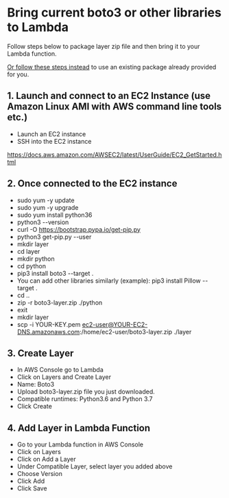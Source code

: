 # Bring current boto3 or other libraries to Lambda

Follow steps below to package layer zip file and then bring it to your Lambda function.

[Or follow these steps instead](UseProvidedLayer.md) to use an existing package already provided for you.

## 1. Launch and connect to an EC2 Instance (use Amazon Linux AMI with AWS command line tools etc.)
- Launch an EC2 instance
- SSH into the EC2 instance

https://docs.aws.amazon.com/AWSEC2/latest/UserGuide/EC2_GetStarted.html

## 2. Once connected to the EC2 instance
- sudo yum -y update
- sudo yum -y upgrade
- sudo yum install python36
- python3 --version
- curl -O https://bootstrap.pypa.io/get-pip.py
- python3 get-pip.py --user
- mkdir layer
- cd layer
- mkdir python
- cd python
- pip3 install boto3 --target .
- You can add other libraries similarly (example): pip3 install Pillow --target .
- cd ..
- zip -r boto3-layer.zip ./python
- exit
- mkdir layer
- scp -i YOUR-KEY.pem ec2-user@YOUR-EC2-DNS.amazonaws.com:/home/ec2-user/boto3-layer.zip ./layer

## 3. Create Layer
- In AWS Console go to Lambda
- Click on Layers and Create Layer
- Name: Boto3
- Upload boto3-layer.zip file you just downloaded.
- Compatible runtimes: Python3.6 and Python 3.7
- Click Create

## 4. Add Layer in Lambda Function
- Go to your Lambda function in AWS Console
- Click on Layers
- Click on Add a Layer
- Under Compatible Layer, select layer you added above
- Choose Version
- Click Add
- Click Save
